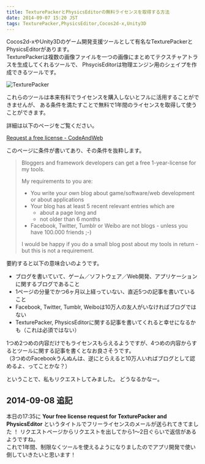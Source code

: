 ```yaml
---
title: TexturePackerとPhysicsEditorの無料ライセンスを取得する方法
date: 2014-09-07 15:20 JST
tags: TexturePacker,PhysicsEditor,Cocos2d-x,Unity3D
---
```


Cocos2d-xやUnity3Dのゲーム開発支援ツールとして有名なTexturePackerとPhysicsEditorがあります。  
TexturePackerは複数の画像ファイルを一つの画像にまとめてテクスチャアトラスを生成してくれるツールで、
PhsycisEditorは物理エンジン用のシェイプを作成できるツールです。

![TexturePacker](2014-09-07/2014_09_07_2-texture-packer.png)

これらのツールは本来有料でライセンスを購入しないとフルに活用することができませんが、
ある条件を満たすことで無料で1年間のライセンスを取得して使うことができます。

詳細は以下のページをご覧ください。

[Request a free license - CodeAndWeb](http://www.codeandweb.com/request-free-license)

このページに条件が書いてあり、その条件を抜粋します。

> Bloggers and framework developers can get a free 1-year-license for my tools.
>
> My requirements to you are:
>
> * You write your own blog about game/software/web development or about applications
> * Your blog has at least 5 recent relevant entries which are
>   - about a page long and
>   - not older than 6 months
> * Facebook, Twitter, Tumblr or Weibo are not blogs - unless you have 100.000 friends ;-)
>
> I would be happy if you do a small blog post about my tools in return - but this is not a requirement.

要約すると以下の意味合いのようです。

* ブログを書いていて、ゲーム／ソフトウェア／Web開発、アプリケーションに関するブログであること
* 1ページの分量でかつ6ヶ月以上経っていない、直近5つの記事を書いていること
* Facebook, Twitter, Tumblr, Weiboは10万人の友人がいなければブログではない
* TexturePacker, PhysicsEditorに関する記事を書いてくれると幸せになるかも（これは必須ではない）

1つめ2つめの内容だけでもライセンスもらえるようですが、4つめの内容からするとツールに関する記事を書くとなお良さそうです。  
（3つめのFacebookうんぬんは、逆にとらえると10万人いればブログとして認めるよ、ってことかな？）

ということで、私もリクエストしてみました。
どうなるかなー。

## 2014-09-08 追記

本日の17:35に **Your free license request for TexturePacker and PhysicsEditor** というタイトルでフリーライセンスのメールが送られてきてました
！
リクエストページからリクエストを出してから1〜2日ぐらいで返信があるようですね。  
これで1年間、制限なくツールを使えるようになりましたのでアプリ開発で使い倒していきたいと思います！
